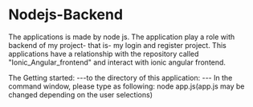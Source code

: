# Nodejs-Backend
The applications is made by node js.
The application play a role with backend of my project- that is- my login and register project.
This applications have a relationship with the repository called "Ionic_Angular_frontend" and
interact with ionic angular frontend.

The Getting started:
---to the directory of this application:
--- In the command window, please type as following:
 node app.js(app.js may be changed depending on the user selections)
